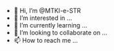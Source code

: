 - 👋 Hi, I’m @MTKI-e-STR
- 👀 I’m interested in ...
- 🌱 I’m currently learning ...
- 💞️ I’m looking to collaborate on ...
- 📫 How to reach me ...

<!---
MTKI-e-STR/MTKI-e-STR is a ✨ special ✨ repository because its `README.md` (this file) appears on your GitHub profile.
You can click the Preview link to take a look at your changes.
--->
